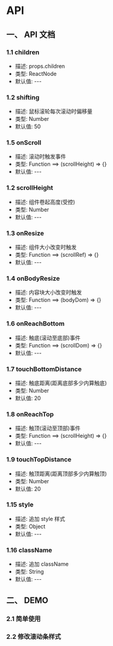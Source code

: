# API

## 一、 API 文档

### 1.1 children

- 描述: props.children
- 类型: ReactNode
- 默认值: ---

### 1.2 shifting

- 描述: 鼠标滚轮每次滚动时偏移量
- 类型: Number
- 默认值: 50

### 1.5 onScroll

- 描述: 滚动时触发事件
- 类型: Function ==> (scrollHeight) => {}
- 默认值: ---

### 1.2 scrollHeight

- 描述: 组件卷起高度(受控)
- 类型: Number
- 默认值: ---

### 1.3 onResize

- 描述: 组件大小改变时触发
- 类型: Function ==> (scrollRef) => {}
- 默认值: ---

### 1.4 onBodyResize

- 描述: 内容块大小改变时触发
- 类型: Function ==> (bodyDom) => {}
- 默认值: ---

### 1.6 onReachBottom

- 描述: 触底(滚动至底部)事件
- 类型: Function ==> (scrollDom) => {}
- 默认值: ---

### 1.7 touchBottomDistance

- 描述: 触底距离(距离底部多少内算触底)
- 类型: Number
- 默认值: 20

### 1.8 onReachTop

- 描述: 触顶(滚动至顶部)事件
- 类型: Function ==> (scrollHeight) => {}
- 默认值: ---

### 1.9 touchTopDistance

- 描述: 触顶距离(距离顶部多少内算触顶)
- 类型: Number
- 默认值: 20

### 1.15 style

- 描述: 追加 style 样式
- 类型: Object
- 默认值: ---

### 1.16 className

- 描述: 追加 className
- 类型:  String
- 默认值: ---

## 二、 DEMO

### 2.1 简单使用

### 2.2 修改滚动条样式
